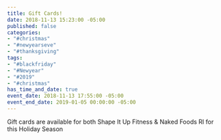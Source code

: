```yaml
---
title: Gift Cards!
date: 2018-11-13 15:23:00 -05:00
published: false
categories:
- "#christmas"
- "#newyearseve"
- "#thanksgiving"
tags:
- "#blackfriday"
- "#Newyear"
- "#2019"
- "#christmas"
has_time_and_date: true
event_date: 2018-11-13 17:55:00 -05:00
event_end_date: 2019-01-05 00:00:00 -05:00
---
```


Gift cards are available for both Shape It Up Fitness & 
Naked Foods RI for this Holiday Season